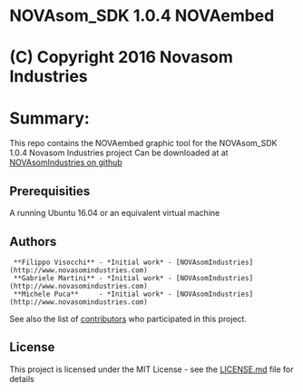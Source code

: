 # NOVAsom_SDK 1.0.4 NOVAembed
# (C) Copyright 2016 Novasom Industries
Summary:
========

This repo contains the NOVAembed graphic tool for the NOVAsom_SDK 1.0.4 Novasom Industries 
project
Can be downloaded at at [NOVAsomIndustries on github](https://novasomindustries.github.io/NOVAembed/)
## Prerequisities
A running Ubuntu 16.04 or an equivalent virtual machine

## Authors
```
 **Filippo Visocchi** - *Initial work* - [NOVAsomIndustries](http://www.novasomindustries.com)
 **Gabriele Martini** - *Initial work* - [NOVAsomIndustries](http://www.novasomindustries.com)
 **Michele Puca**     - *Initial work* - [NOVAsomIndustries](http://www.novasomindustries.com)
```
See also the list of [contributors](https://gitlab.com/NovasomIndustries/Doc/contributors) who participated in this project.

## License

This project is licensed under the MIT License - see the [LICENSE.md](LICENSE.md) file for details
